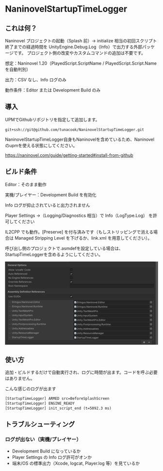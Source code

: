 # NaninovelStartupTimeLogger

## これは何？

Naninovel プロジェクトの起動（Splash 前）→ initialize 相当の初回スクリプト終了までの経過時間を UnityEngine.Debug.Log（Info）で出力する外部パッケージです。
プロジェクト側の改変やカスタムコマンドの追加は不要です。

想定：Naninovel 1.20（PlayedScript.ScriptName / PlayedScript.Script.Name を自動判別）

出力：CSV なし、Info ログのみ

動作条件：Editor または Development Build のみ

## 導入

UPMでGithubリポジトリを指定して追加します。

`git+ssh://git@github.com/tunacook/NaninovelStartupTimeLogger.git`

NaninovelStartupTimeLogger自身もNaninovelを含めているため、Naninovelのupmを使える状態にしてください。

https://naninovel.com/guide/getting-started#install-from-github


## ビルド条件

Editor：そのまま動作

実機/プレイヤー：Development Build を有効化

Info ログが抑止されていると出力されません

Player Settings →（Logging/Diagnostics 相当）で Info（LogType.Log） を許可してください

IL2CPP でも動作。[Preserve] を付与済みです（もしストリッピングで消える場合は Managed Stripping Level を下げるか、link.xml を用意してください）。

呼び出し側のプロジェクトで.asmdefを設定している場合は、StartupTimeLoggerを含めるようにしてください。

![](/Documentation~/asmdef.png)

## 使い方

追加・ビルドするだけで自動実行され、ログに時間が出ます。コードを呼ぶ必要はありません。

こんな感じのログが出ます
```
[StartupTimeLogger] ARMED src=BeforeSplashScreen
[StartupTimeLogger] ENGINE_READY
[StartupTimeLogger] init_script_end (t=5092.3 ms)
```

## トラブルシューティング

### ログが出ない（実機/プレイヤー）

- Development Build になっているか
- Player Settings の Info ログ許可がオンか
- 端末/OS の標準出力（Xcode, logcat, Player.log 等）を見ているか
